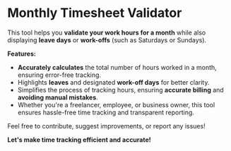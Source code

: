 # Monthly Timesheet Validator
This tool helps you **validate your work hours for a month** while also displaying **leave days** or **work-offs** (such as Saturdays or Sundays).

**Features:**
* **Accurately calculates** the total number of hours worked in a month, ensuring error-free tracking.
* Highlights **leaves** and designated **work-off days** for better clarity.
* Simplifies the process of tracking hours, ensuring **accurate billing** and **avoiding manual mistakes**.
* Whether you're a freelancer, employee, or business owner, this tool ensures hassle-free time tracking and transparent reporting.

Feel free to contribute, suggest improvements, or report any issues!

**Let's make time tracking efficient and accurate!**






